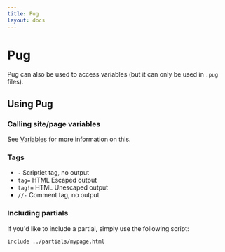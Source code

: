 ```yaml
---
title: Pug
layout: docs
---
```


# Pug

Pug can also be used to access variables (but it can only be used in `.pug` files).

## Using Pug

### Calling site/page variables
See [Variables](/docs/variables) for more information on this.

### Tags
- `-` Scriptlet tag, no output
- `tag=` HTML Escaped output
- `tag!=` HTML Unescaped output
- `//-` Comment tag, no output

### Including partials
If you'd like to include a partial, simply use the following script:
````pug
include ../partials/mypage.html
````
